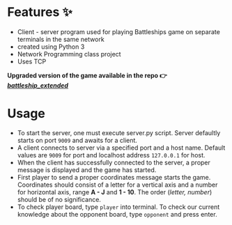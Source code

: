 # Features :sparkles:
* Client - server program used for playing Battleships game on separate terminals in the same network
* created using Python 3
* Network Programming class project
* Uses TCP


**Upgraded version of the game available in the repo :point_right: [_battleship_extended_](https://github.com/Matcheal/battleship_extended)**
# Usage
* To start the server, one must execute server.py script. Server defaultly starts on port `9009` and awaits for a client.
* A client connects to server via a specified port and a host name. Default values are `9009` for port and localhost address `127.0.0.1` for host.
* When the client has successfully connected to the server, a proper message is displayed and the game has started.
* First player to send a proper coordinates message starts the game. Coordinates should consist of a letter for a vertical axis and a number for horizontal axis, range **A - J** and **1 - 10**. The order (_letter, number_) should be of no significance.
* To check player board, type `player` into terminal. To check our current knowledge about the opponent board, type `opponent` and press enter.
